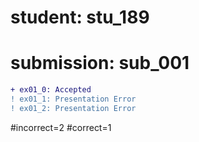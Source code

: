 # student: stu_189
# submission: sub_001

```diff
+ ex01_0: Accepted
! ex01_1: Presentation Error
! ex01_2: Presentation Error
```
#incorrect=2
#correct=1
